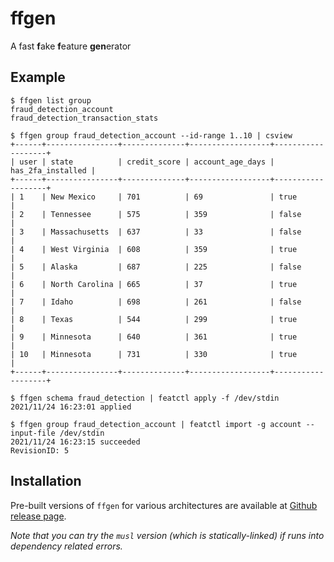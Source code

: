 # ffgen

A fast **f**ake **f**eature **gen**erator

## Example

```
$ ffgen list group
fraud_detection_account
fraud_detection_transaction_stats
```

```
$ ffgen group fraud_detection_account --id-range 1..10 | csview
+------+----------------+--------------+------------------+-------------------+
| user | state          | credit_score | account_age_days | has_2fa_installed |
+------+----------------+--------------+------------------+-------------------+
| 1    | New Mexico     | 701          | 69               | true              |
| 2    | Tennessee      | 575          | 359              | false             |
| 3    | Massachusetts  | 637          | 33               | false             |
| 4    | West Virginia  | 608          | 359              | true              |
| 5    | Alaska         | 687          | 225              | false             |
| 6    | North Carolina | 665          | 37               | true              |
| 7    | Idaho          | 698          | 261              | false             |
| 8    | Texas          | 544          | 299              | true              |
| 9    | Minnesota      | 640          | 361              | true              |
| 10   | Minnesota      | 731          | 330              | true              |
+------+----------------+--------------+------------------+-------------------+
```

```
$ ffgen schema fraud_detection | featctl apply -f /dev/stdin
2021/11/24 16:23:01 applied

$ ffgen group fraud_detection_account | featctl import -g account --input-file /dev/stdin
2021/11/24 16:23:15 succeeded
RevisionID: 5
```

## Installation

Pre-built versions of `ffgen` for various architectures are available at [Github release page](https://github.com/oom-ai/ffgen/releases).

*Note that you can try the `musl` version (which is statically-linked) if runs into dependency related errors.*
